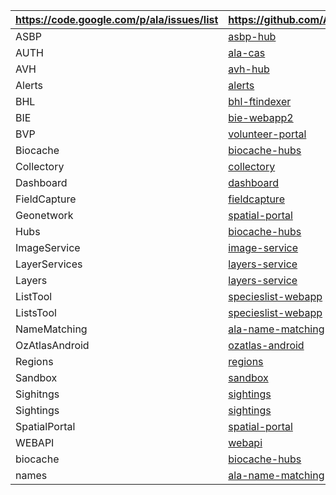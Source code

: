 | https://code.google.com/p/ala/issues/list|https://github.com/AtlasOfLivingAustralia|
|:-----------------------------------------|:----------------------------------------|
| ASBP           |[asbp-hub](https://github.com/AtlasOfLivingAustralia/asbp-hub)|
| AUTH           |[ala-cas](https://github.com/AtlasOfLivingAustralia/ala-cas)|
| AVH            |[avh-hub](https://github.com/AtlasOfLivingAustralia/avh-hub)|
| Alerts         |[alerts](https://github.com/AtlasOfLivingAustralia/alerts)|
| BHL            |[bhl-ftindexer](https://github.com/AtlasOfLivingAustralia/bhl-ftindexer)|
| BIE            |[bie-webapp2](https://github.com/AtlasOfLivingAustralia/bie-webapp2)|
| BVP            |[volunteer-portal](https://github.com/AtlasOfLivingAustralia/volunteer-portal)|
| Biocache       |[biocache-hubs](https://github.com/AtlasOfLivingAustralia/biocache-hubs)|
| Collectory     |[collectory](https://github.com/AtlasOfLivingAustralia/collectory)|
| Dashboard      |[dashboard](https://github.com/AtlasOfLivingAustralia/dashboard)|
| FieldCapture   |[fieldcapture](https://github.com/AtlasOfLivingAustralia/fieldcapture)|
| Geonetwork     |[spatial-portal](https://github.com/AtlasOfLivingAustralia/spatial-portal)|
| Hubs           |[biocache-hubs](https://github.com/AtlasOfLivingAustralia/biocache-hubs)|
| ImageService   |[image-service](https://github.com/AtlasOfLivingAustralia/image-service)|
| LayerServices  |[layers-service](https://github.com/AtlasOfLivingAustralia/layers-service)|
| Layers         |[layers-service](https://github.com/AtlasOfLivingAustralia/layers-service)|
| ListTool       |[specieslist-webapp](https://github.com/AtlasOfLivingAustralia/specieslist-webapp)|
| ListsTool      |[specieslist-webapp](https://github.com/AtlasOfLivingAustralia/specieslist-webapp)|
| NameMatching   |[ala-name-matching](https://github.com/AtlasOfLivingAustralia/ala-name-matching)|
| OzAtlasAndroid |[ozatlas-android](https://github.com/AtlasOfLivingAustralia/ozatlas-android)|
| Regions        |[regions](https://github.com/AtlasOfLivingAustralia/regions)|
| Sandbox        |[sandbox](https://github.com/AtlasOfLivingAustralia/sandbox)|
| Sighitngs      |[sightings](https://github.com/AtlasOfLivingAustralia/sightings)|
| Sightings      |[sightings](https://github.com/AtlasOfLivingAustralia/sightings)|
| SpatialPortal  |[spatial-portal](https://github.com/AtlasOfLivingAustralia/spatial-portal)|
| WEBAPI         |[webapi](https://github.com/AtlasOfLivingAustralia/webapi)|
| biocache       |[biocache-hubs](https://github.com/AtlasOfLivingAustralia/biocache-hubs)|
| names          |[ala-name-matching](https://github.com/AtlasOfLivingAustralia/ala-name-matching)|
